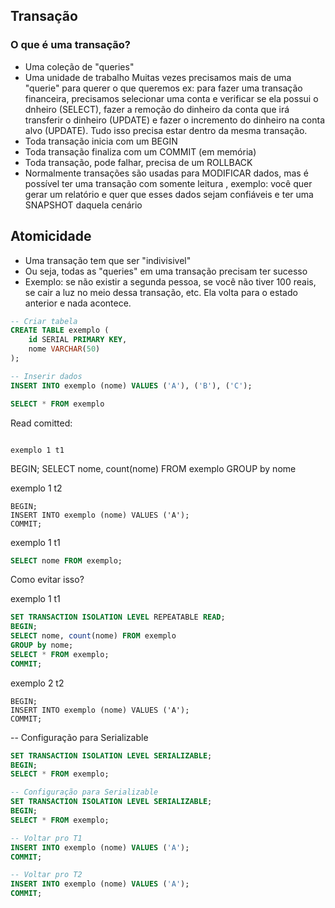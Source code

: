 ## Transação

### O que é uma transação?

- Uma coleção de "queries"
- Uma unidade de trabalho
Muitas vezes precisamos mais de uma "querie" para querer o que queremos
ex: para fazer uma transação financeira, precisamos selecionar uma conta e verificar se ela possui o dnheiro (SELECT), fazer a remoção do dinheiro da conta que irá transferir o dinheiro (UPDATE) e fazer o incremento do dinheiro na conta alvo (UPDATE). Tudo isso precisa estar dentro da mesma transação.
- Toda transação inicia com um BEGIN
- Toda transação finaliza com um COMMIT (em memória)
- Toda transação, pode falhar, precisa de um ROLLBACK 
- Normalmente transações são usadas para MODIFICAR dados, mas é possível ter uma transação com somente leitura , exemplo: você quer gerar um relatório e quer que esses dados sejam confiáveis e ter uma SNAPSHOT daquela cenário

## Atomicidade

- Uma transação tem que ser "indivisivel"
- Ou seja, todas as "queries" em uma transação precisam ter sucesso
- Exemplo: se não existir a segunda pessoa, se você não tiver 100 reais, se cair a luz no meio dessa transação, etc. Ela volta para o estado anterior e nada acontece.

```sql
-- Criar tabela
CREATE TABLE exemplo (
    id SERIAL PRIMARY KEY,
    nome VARCHAR(50)
);

-- Inserir dados
INSERT INTO exemplo (nome) VALUES ('A'), ('B'), ('C');

SELECT * FROM exemplo
```

Read comitted:
```

exemplo 1 t1
```
BEGIN;
SELECT nome, count(nome) FROM exemplo
GROUP by nome

exemplo 1 t2
```
BEGIN;
INSERT INTO exemplo (nome) VALUES ('A');
COMMIT;
```

exemplo 1 t1
```sql
SELECT nome FROM exemplo;
```


Como evitar isso?

exemplo 1 t1
```sql
SET TRANSACTION ISOLATION LEVEL REPEATABLE READ;
BEGIN;
SELECT nome, count(nome) FROM exemplo
GROUP by nome;
SELECT * FROM exemplo;
COMMIT;
```

exemplo 2 t2
```
BEGIN;
INSERT INTO exemplo (nome) VALUES ('A');
COMMIT;
```

-- Configuração para Serializable
```sql
SET TRANSACTION ISOLATION LEVEL SERIALIZABLE;
BEGIN;
SELECT * FROM exemplo;

-- Configuração para Serializable
SET TRANSACTION ISOLATION LEVEL SERIALIZABLE;
BEGIN;
SELECT * FROM exemplo;

-- Voltar pro T1
INSERT INTO exemplo (nome) VALUES ('A');
COMMIT;

-- Voltar pro T2
INSERT INTO exemplo (nome) VALUES ('A');
COMMIT;